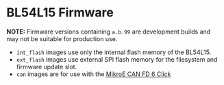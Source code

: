 # BL54L15 Firmware

**NOTE:** Firmware versions containing `a.b.99` are development builds and may not be suitable for production use.

- `int_flash` images use only the internal flash memory of the BL54L15.
- `ext_flash` images use external SPI flash memory for the filesystem and firmware update slot.
- `can` images are for use with the [MikroE CAN FD 6 Click](https://www.mikroe.com/can-fd-6-click)
